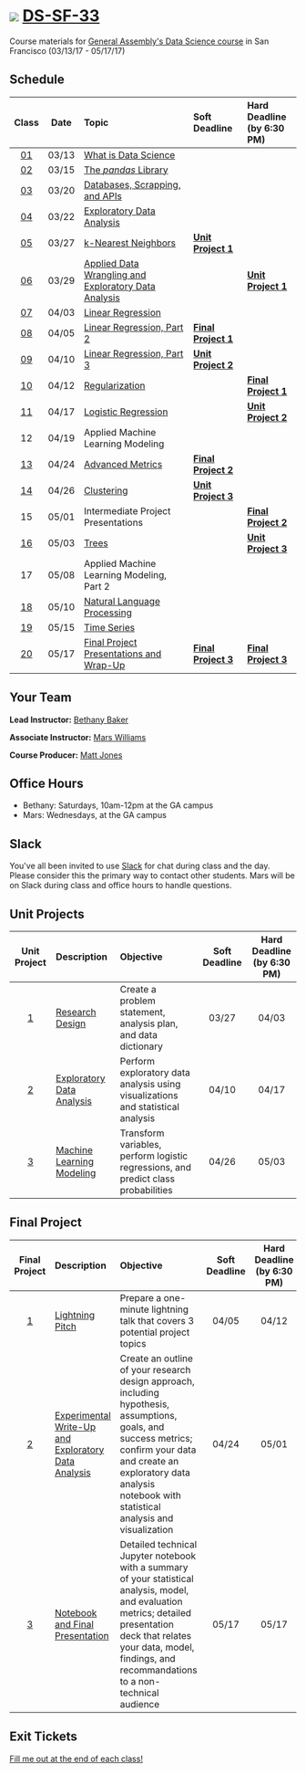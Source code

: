 # ![](https://ga-dash.s3.amazonaws.com/production/assets/logo-9f88ae6c9c3871690e33280fcf557f33.png) [DS-SF-33](https://github.com/ga-students/DS-SF-33)

Course materials for [General Assembly's Data Science course](https://generalassemb.ly/education/data-science/san-francisco) in San Francisco (03/13/17 - 05/17/17)

## Schedule

| Class | Date | Topic | Soft Deadline | Hard Deadline<br/>(by 6:30 PM) |
|:---:|:---:|:---|:---|:---|
| [01](./classes/01) | 03/13 | [What is Data Science](./classes/01) | | |
| [02](./classes/02) | 03/15 | [The _pandas_ Library](./classes/02) | | |
| [03](./classes/03) | 03/20 | [Databases, Scrapping, and APIs](./classes/03) | | |
| [04](./classes/04) | 03/22 | [Exploratory Data Analysis](./classes/04) | | |
| [05](./classes/05) | 03/27 | [k-Nearest Neighbors](./classes/05) | **[Unit Project 1](./unit-project/1)** | |
| [06](./classes/06) | 03/29 | [Applied Data Wrangling and Exploratory Data Analysis](./classes/06) | | **[Unit Project 1](./unit-project/1)** |
| [07](./classes/07) | 04/03 | [Linear Regression](./classes/07) | | |
| [08](./classes/08) | 04/05 | [Linear Regression, Part 2](./classes/08) | **[Final Project 1](./final-project/1)** | |
| [09](./classes/09) | 04/10 | [Linear Regression, Part 3](./classes/09) | **[Unit Project 2](./unit-project/2)** | |
| [10](./classes/10) | 04/12 | [Regularization](./classes/10) | | **[Final Project 1](./final-project/1)** |
| [11](./classes/11) | 04/17 | [Logistic Regression](./classes/11) | | **[Unit Project 2](./unit-project/2)** |
| 12 | 04/19 | Applied Machine Learning Modeling | | |
| [13](./classes/13) | 04/24 | [Advanced Metrics](./classes/13) | **[Final Project 2](./final-project/2)** | |
| [14](./classes/14) | 04/26 | [Clustering](./classes/14) | **[Unit Project 3](./unit-project/3)** | |
| 15 | 05/01 | Intermediate Project Presentations | | **[Final Project 2](./final-project/2)** |
| [16](./classes/16) | 05/03 | [Trees](./classes/16) | | **[Unit Project 3](./unit-project/3)** |
| 17 | 05/08 | Applied Machine Learning Modeling, Part 2 | | |
| [18](./classes/18) | 05/10 | [Natural Language Processing](./classes/18) | | |
| [19](./classes/19) | 05/15 | [Time Series](./classes/19) | | |
| [20](./classes/20) | 05/17 | [Final Project Presentations and Wrap-Up](./classes/20) | **[Final Project 3](./final-project/3)** | **[Final Project 3](./final-project/3)** |

## Your Team

**Lead Instructor:** [Bethany Baker](mailto:bakerbethanymarie@gmail.com)

**Associate Instructor:** [Mars Williams](mailto:metaphor.formation@gmail.com)

**Course Producer:** [Matt Jones](mailto:studentservicesSF@ga.co)

## Office Hours

- Bethany: Saturdays, 10am-12pm at the GA campus
- Mars: Wednesdays, at the GA campus

## Slack

You've all been invited to use [Slack](https://ds-sf-33.slack.com) for chat during class and the day.  Please consider this the primary way to contact other students.  Mars will be on Slack during class and office hours to handle questions.

## Unit Projects

| Unit Project | Description | Objective | Soft Deadline | Hard Deadline<br/>(by 6:30 PM) |
|:---:|:---|:---|:---:|:---:|
| [1](./unit-project/1) | [Research Design](./unit-project/1) | Create a problem statement, analysis plan, and data dictionary | 03/27 | 04/03 |
| [2](./unit-project/2) | [Exploratory Data Analysis](./unit-project/2) | Perform exploratory data analysis using visualizations and statistical analysis | 04/10 | 04/17 |
| [3](./unit-project/3) | [Machine Learning Modeling](./unit-project/3) | Transform variables, perform logistic regressions, and predict class probabilities | 04/26 | 05/03 |

## Final Project

| Final Project | Description | Objective | Soft Deadline | Hard Deadline<br/>(by 6:30 PM) |
|:---:|:---|:---|:---:|:---:|
| [1](./final-project/1) | [Lightning Pitch](./final-project/1) | Prepare a one-minute lightning talk that covers 3 potential project topics | 04/05 | 04/12 |
| [2](./final-project/2) | [Experimental Write-Up and Exploratory Data Analysis](./final-project/2) | Create an outline of your research design approach, including hypothesis, assumptions, goals, and success metrics; confirm your data and create an exploratory data analysis notebook with statistical analysis and visualization | 04/24 | 05/01 |
| [3](./final-project/3) | [Notebook and Final Presentation](./final-project/3) | Detailed technical Jupyter notebook with a summary of your statistical analysis, model, and evaluation metrics; detailed presentation deck that relates your data, model, findings, and recommandations to a non-technical audience | 05/17 | 05/17 |

## Exit Tickets

[Fill me out at the end of each class!]()
